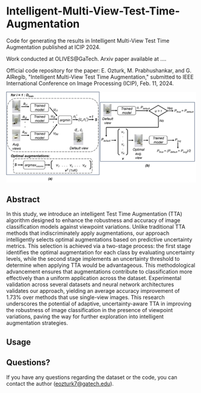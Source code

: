 # Intelligent-Multi-View-Test-Time-Augmentation

Code for generating the results in Intelligent Multi-View Test Time Augmentation published at ICIP 2024.

Work conducted at OLIVES@GaTech. Arxiv paper available at ....

Official code repository for the paper: E. Ozturk, M. Prabhushankar, and G. AlRegib, "Intelligent Multi-View Test Time Augmentation," submitted to IEEE International Conference on Image Processing (ICIP), Feb. 11, 2024.

![Alt text](figs/algorithm.png)

## Abstract

In this study, we introduce an intelligent Test Time Augmentation (TTA) algorithm designed to enhance the robustness and accuracy of image classification models against viewpoint variations. Unlike traditional TTA methods that indiscriminately apply augmentations, our approach intelligently selects optimal augmentations based on predictive uncertainty metrics. This selection is achieved via a two-stage process: the first stage identifies the optimal augmentation for each class by evaluating uncertainty levels, while the second stage implements an uncertainty threshold to determine when applying TTA would be advantageous. This methodological advancement ensures that augmentations contribute to classification more effectively than a uniform application across the dataset. Experimental validation across several datasets and neural network architectures validates our approach, yielding an average accuracy improvement of 1.73% over methods that use single-view images. This research underscores the potential of adaptive, uncertainty-aware TTA in improving the robustness of image classification in the presence of viewpoint variations, paving the way for further exploration into intelligent augmentation strategies.

## Usage

## Questions?

If you have any questions regarding the dataset or the code, you can contact the author (eozturk7@gatech.edu).
